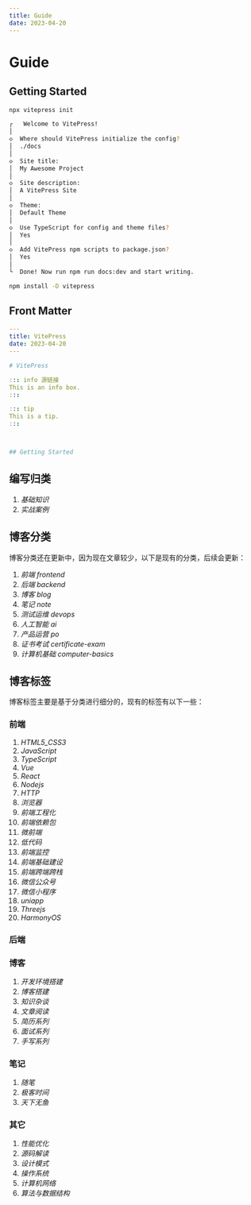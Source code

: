 ```yaml
---
title: Guide
date: 2023-04-20
---
```


# Guide



## Getting Started

```bash
npx vitepress init

┌   Welcome to VitePress! 
│
◇  Where should VitePress initialize the config?
│  ./docs
│
◇  Site title:
│  My Awesome Project
│
◇  Site description:
│  A VitePress Site
│
◇  Theme:
│  Default Theme
│
◇  Use TypeScript for config and theme files?
│  Yes
│
◇  Add VitePress npm scripts to package.json?
│  Yes
│
└  Done! Now run npm run docs:dev and start writing.
```

```bash
npm install -D vitepress
```



## Front Matter

```yaml
---
title: VitePress
date: 2023-04-20
---

# VitePress

::: info 源链接
This is an info box.
:::

::: tip
This is a tip.
:::



## Getting Started
```



## 编写归类

1. *基础知识*
2. *实战案例*



## 博客分类

博客分类还在更新中，因为现在文章较少，以下是现有的分类，后续会更新：

1.  *前端  frontend*
2.  *后端  backend*
3.  *博客  blog*
4.  *笔记  note*
5.  *测试运维  devops*
6.  *人工智能  ai*
7.  *产品运营  po*
8.  *证书考试 certificate-exam*
9.  *计算机基础  computer-basics*



## 博客标签

博客标签主要是基于分类进行细分的，现有的标签有以下一些：

### 前端

1.  *HTML5_CSS3*
2.  *JavaScript*
3.  *TypeScript*
4.  *Vue*
5.  *React*
6.  *Nodejs*
7.  *HTTP*
8.  *浏览器*
9.  *前端工程化*
10.  *前端依赖包*
11.  *微前端*
12.  *低代码*
13.  *前端监控*
14.  *前端基础建设*
15.  *前端跨端跨栈*
16.  *微信公众号*
17.  *微信小程序*
18.  *uniapp*
19.  *Threejs*
20.  *HarmonyOS*



### 后端



### 博客

1. *开发环境搭建*
2. *博客搭建*
3. *知识杂谈*
4. *文章阅读*
5. *简历系列*
6. *面试系列*
7. *手写系列*



### 笔记

1. *随笔*
2. *极客时间*
3. *天下无鱼*



### 其它

1.  *性能优化*
2.  *源码解读*
3.  *设计模式*
4.  *操作系统*
5.  *计算机网络*
6.  *算法与数据结构*



